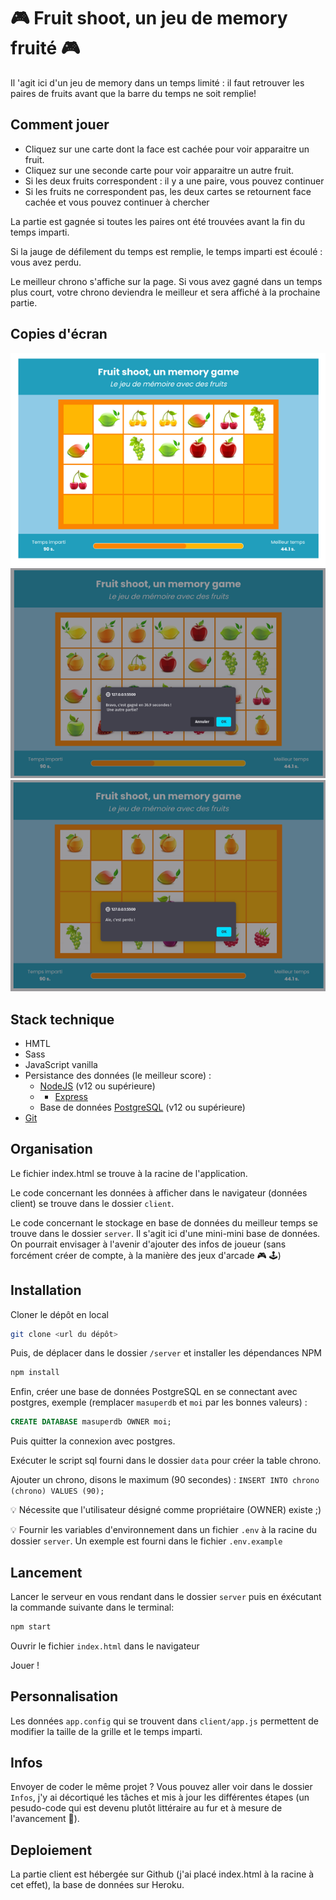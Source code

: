 # 🎮 Fruit shoot, un jeu de memory fruité 🎮 

Il 'agit ici d'un jeu de memory dans un temps limité : il faut retrouver les paires de fruits avant que la barre du temps ne soit remplie!

## Comment jouer

- Cliquez sur une carte dont la face est cachée pour voir apparaitre un fruit.
- Cliquez sur une seconde carte pour voir apparaitre un autre fruit.
- Si les deux fruits correspondent : il y a une paire, vous pouvez continuer
- Si les fruits ne correspondent pas, les deux cartes se retournent face cachée et vous pouvez continuer à chercher

La partie est gagnée si toutes les paires ont été trouvées avant la fin du temps imparti.

Si la jauge de défilement du temps est remplie, le temps imparti est écoulé : vous avez perdu.

Le meilleur chrono s'affiche sur la page. Si vous avez gagné dans un temps plus court, votre chrono deviendra le meilleur et sera affiché à la prochaine partie.

## Copies d'écran

![partie en cours](./Infos/partie-en-cours.png)
![partie gagnée](./Infos/partie-gagnee.png)
![partie perdue](./Infos/partie-perdue.png)


## Stack technique

- HMTL
- Sass
- JavaScript vanilla
- Persistance des données (le meilleur score) :
  - [NodeJS](https://nodejs.org/en/download/) (v12 ou supérieure) 
  - - [Express](https://expressjs.com/fr/)
  - Base de données [PostgreSQL](https://www.postgresql.org/download/) (v12 ou supérieure)
- [Git](https://git-scm.com/downloads)

## Organisation

Le fichier index.html se trouve à la racine de l'application.

Le code concernant les données à afficher dans le navigateur (données client) se trouve dans le dossier `client`.

Le code concernant le stockage en base de données du meilleur temps se trouve dans le dossier `server`. Il s'agit ici d'une mini-mini base de données. On pourrait envisager à l'avenir d'ajouter des infos de joueur (sans forcément créer de compte, à la manière des jeux d'arcade 🎮 🕹️) 

## Installation

Cloner le dépôt en local

```bash
git clone <url du dépôt>
```

Puis, de déplacer dans le dossier `/server` et installer les dépendances NPM

```bash
npm install
```

Enfin, créer une base de données PostgreSQL en se connectant avec postgres, exemple (remplacer `masuperdb` et `moi` par les bonnes valeurs) :

```sql
CREATE DATABASE masuperdb OWNER moi;
```
Puis quitter la connexion avec postgres.

Exécuter le script sql fourni dans le dossier `data` pour créer la table chrono.

Ajouter un chrono, disons le maximum (90 secondes) : `INSERT INTO chrono (chrono) VALUES (90);`

💡 Nécessite que l'utilisateur désigné comme propriétaire (OWNER) existe ;)

💡 Fournir les variables d'environnement dans un fichier `.env` à la racine du dossier `server`. Un exemple est fourni dans le fichier `.env.example`

## Lancement

Lancer le serveur en vous rendant dans le dossier `server` puis en éxécutant la commande suivante dans le terminal:

```bash
npm start
```
Ouvrir le fichier `index.html` dans le navigateur

Jouer !

## Personnalisation

Les données `app.config` qui se trouvent dans `client/app.js` permettent de modifier la taille de la grille et le temps imparti.

## Infos

Envoyer de coder le même projet ? Vous pouvez aller voir dans le dossier `Infos`, j'y ai décortiqué les tâches et mis à jour les différentes étapes (un pesudo-code qui est devenu plutôt littéraire au fur et à mesure de l'avancement 😬).

## Deploiement 

La partie client est hébergée sur Github (j'ai placé index.html à la racine à cet effet), la base de données sur Heroku.